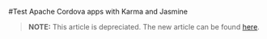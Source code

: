 <properties pageTitle="Test Apache Cordova apps with Karma and Jasmine"
  description="Test Apache Cordova apps with Karma and Jasmine"
  services=""
  documentationCenter=""
  authors="bursteg" />

#Test Apache Cordova apps with Karma and Jasmine

> **NOTE:** This article is depreciated. The new article can be found [here](/articles/tutorial-testing-cordova/Karma.md).
